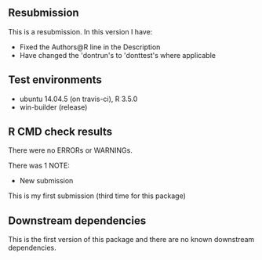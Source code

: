 ## Resubmission

This is a resubmission.  In this version I have:

* Fixed the Authors@R line in the Description
* Have changed the 'dontrun's to 'donttest's where applicable

## Test environments
* ubuntu 14.04.5 (on travis-ci), R 3.5.0
* win-builder (release)

## R CMD check results
There were no ERRORs or WARNINGs. 

There was 1 NOTE:

* New submission

This is my first submission (third time for this package) 

## Downstream dependencies
This is the first version of this package and there are no known downstream dependencies. 


